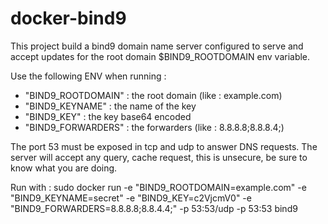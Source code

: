 docker-bind9 
================
This project build a bind9 domain name server configured to serve and accept updates for the root domain $BIND9_ROOTDOMAIN env variable.

Use the following ENV when running :
- "BIND9_ROOTDOMAIN" : the root domain (like : example.com)
- "BIND9_KEYNAME" : the name of the key
- "BIND9_KEY" : the key base64 encoded
- "BIND9_FORWARDERS" : the forwarders (like : 8.8.8.8;8.8.8.4;)


The port 53 must be exposed in tcp and udp to answer DNS requests. The server will accept any query, cache request, this is unsecure, be sure to know what you are doing.

Run with :
sudo docker run -e "BIND9_ROOTDOMAIN=example.com" -e "BIND9_KEYNAME=secret" -e "BIND9_KEY=c2VjcmV0"  -e "BIND9_FORWARDERS=8.8.8.8;8.8.4.4;" -p 53:53/udp -p 53:53 bind9

